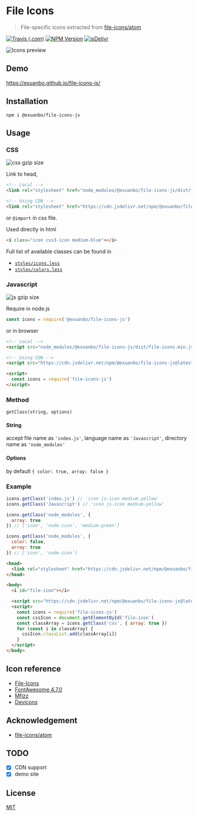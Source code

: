 # File Icons

> File-specific icons extracted from [file-icons/atom](https://github.com/file-icons/atom)

[![Travis (.com)](https://img.shields.io/travis/com/exuanbo/file-icons-js?style=flat-square)](https://travis-ci.com/github/exuanbo/file-icons-js)
[![NPM Version](https://img.shields.io/npm/v/@exuanbo/file-icons-js?style=flat-square)](https://www.npmjs.com/package/@exuanbo/file-icons-js)
[![jsDelivr](https://data.jsdelivr.com/v1/package/npm/@exuanbo/file-icons-js/badge)](https://www.jsdelivr.com/package/npm/@exuanbo/file-icons-js)

<img alt="Icons preview" src="https://raw.githubusercontent.com/file-icons/atom/master/preview.png">

## Demo

<https://exuanbo.github.io/file-icons-js/>

## Installation

```shell
npm i @exuanbo/file-icons-js
```

## Usage

### CSS

![css gzip size](https://img.badgesize.io/https://cdn.jsdelivr.net/npm/@exuanbo/file-icons-js@latest/dist/file-icons.min.css.svg?compression=gzip&style=flat-square)

Link to head,

```html
<!-- Local -->
<link rel="stylesheet" href="node_modules/@exuanbo/file-icons-js/dist/file-icons.min.css">

<!-- Using CDN -->
<link rel="stylesheet" href="https://cdn.jsdelivr.net/npm/@exuanbo/file-icons-js@latest/dist/file-icons.min.css">
```

or `@import` in css file.

Used directly in html

```html
<i class="icon css3-icon medium-blue"></i>
```

Full list of available classes can be found in

- [`styles/icons.less`](./styles/icons.less)
- [`styles/colors.less`](./styles/colors.less)

### Javascript

![js gzip size](https://img.badgesize.io/https://cdn.jsdelivr.net/npm/@exuanbo/file-icons-js@latest/dist/file-icons.min.js.svg?compression=gzip&style=flat-square)

Require in node.js

```javascript
const icons = require('@exuanbo/file-icons-js')
```

or in browser

```html
<!-- Local -->
<script src="node_modules/@exuanbo/file-icons-js/dist/file-icons.min.js"></script>

<!-- Using CDN -->
<script src="https://cdn.jsdelivr.net/npm/@exuanbo/file-icons-js@latest/dist/file-icons.min.js"></script>
```

```html
<script>
  const icons = require('file-icons-js')
</script>
```

### Method

`getClass(string, options)`

#### String

accept file name as `'index.js'`, language name as `'Javascript'`, directory name as `'node_modules'`

#### Options

by default `{ color: true, array: false }`

### Example

```javascript
icons.getClass('index.js') // 'icon js-icon medium-yellow'
icons.getClass('Javascript') // 'icon js-icon medium-yellow'

icons.getClass('node_modules', {
  array: true
}) // ['icon', 'node-icon', 'medium-green']

icons.getClass('node_modules', {
  color: false,
  array: true
}) // ['icon', 'node-icon']
```

```html
<head>
  <link rel="stylesheet" href="https://cdn.jsdelivr.net/npm/@exuanbo/file-icons-js@latest/dist/file-icons.min.css">
</head>

<body>
  <i id="file-icon"></i>

  <script src="https://cdn.jsdelivr.net/npm/@exuanbo/file-icons-js@latest/dist/file-icons.min.js"></script>
  <script>
    const icons = require('file-icons-js')
    const cssIcon = document.getElementById('file-icon')
    const classArray = icons.getClass('css', { array: true })
    for (const i in classArray) {
      cssIcon.classList.add(classArray[i])
    }
  </script>
</body>
```

## Icon reference

- [File-Icons](https://github.com/file-icons/icons/blob/master/charmap.md)
- [FontAwesome 4.7.0](https://fontawesome.com/v4.7.0/cheatsheet/)
- [Mfizz](https://github.com/file-icons/MFixx/blob/master/charmap.md)
- [Devicons](https://github.com/file-icons/DevOpicons/blob/master/charmap.md)

## Acknowledgement

- [file-icons/atom](https://github.com/file-icons/atom)

## TODO

- [x] CDN support
- [x] demo site

## License

[MIT](https://github.com/exuanbo/file-icons-js/blob/master/LICENSE)
